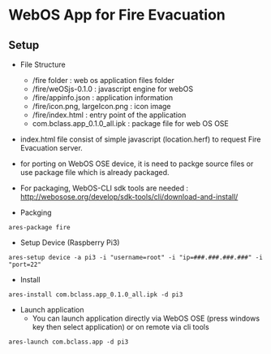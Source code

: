 # WebOS App for Fire Evacuation 

## Setup
* File Structure
  - /fire folder : web os application files folder 
  - /fire/weOSjs-0.1.0 : javascript engine for webOS
  - /fire/appinfo.json : application information
  - /fire/icon.png, largeIcon.png : icon image
  - /fire/index.html : entry point of the application
  - com.bclass.app_0.1.0_all.ipk : package file for web OS OSE

* index.html file consist of simple javascript (location.herf) to request Fire Evacuation server. 

* for porting on WebOS OSE device, it is need to packge source files or use package file which is already packaged. 

* For packaging, WebOS-CLI sdk tools are needed : http://webosose.org/develop/sdk-tools/cli/download-and-install/
* Packging
<pre><code>ares-package fire</code></pre>

* Setup Device (Raspberry Pi3)
<pre><code>ares-setup device -a pi3 -i "username=root" -i "ip=###.###.###.###" -i "port=22"</code></pre>

* Install
<pre><code>ares-install com.bclass.app_0.1.0_all.ipk -d pi3 </code></pre>

* Launch application 
  - You can launch application directly via WebOS OSE (press windows key then select application) or on remote via cli tools
<pre><code>ares-launch com.bclass.app -d pi3</code></pre>

